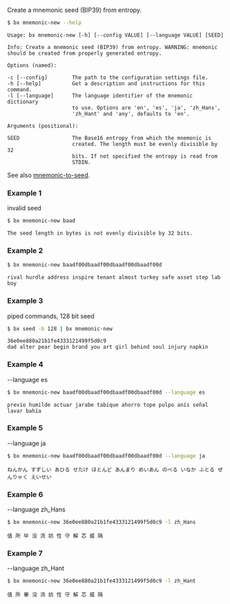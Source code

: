 Create a mnemonic seed (BIP39) from entropy.
```sh
$ bx mnemonic-new --help
```
```
Usage: bx mnemonic-new [-h] [--config VALUE] [--language VALUE] [SEED]   

Info: Create a mnemonic seed (BIP39) from entropy. WARNING: mnemonic     
should be created from properly generated entropy.                       

Options (named):

-c [--config]        The path to the configuration settings file.        
-h [--help]          Get a description and instructions for this command.
-l [--language]      The language identifier of the mnemonic dictionary  
                     to use. Options are 'en', 'es', 'ja', 'zh_Hans',    
                     'zh_Hant' and 'any', defaults to 'en'.              

Arguments (positional):

SEED                 The Base16 entropy from which the mnemonic is       
                     created. The length must be evenly divisible by 32  
                     bits. If not specified the entropy is read from     
                     STDIN.
```
See also [mnemonic-to-seed](bx-mnemonic-to-seed).
### Example 1
invalid seed
```sh
$ bx mnemonic-new baad
```
```
The seed length in bytes is not evenly divisible by 32 bits.
```
### Example 2
```sh
$ bx mnemonic-new baadf00dbaadf00dbaadf00dbaadf00d
```
```
rival hurdle address inspire tenant almost turkey safe asset step lab boy
```
### Example 3
piped commands, 128 bit seed
```sh
$ bx seed -b 128 | bx mnemonic-new
```
```
36e0ee880a21b1fe4333121499f5d0c9
dad alter pear begin brand you art girl behind soul injury napkin
```
### Example 4
--language es
```sh
$ bx mnemonic-new baadf00dbaadf00dbaadf00dbaadf00d --language es
```
```
previo humilde actuar jarabe tabique ahorro tope pulpo anís señal lavar bahía
```
### Example 5
--language ja
```sh
$ bx mnemonic-new baadf00dbaadf00dbaadf00dbaadf00d --language ja
```
```
ねんかん すずしい あひる せたけ ほとんど あんまり めいあん のべる いなか ふとる ぜんりゃく えいせい
```
### Example 6
--language zh_Hans
```sh
$ bx mnemonic-new 36e0ee880a21b1fe4333121499f5d0c9 -l zh_Hans
```
```
值 所 毕 没 流 妨 性 守 解 芯 威 隔
```
### Example 7
--language zh_Hant
```sh
$ bx mnemonic-new 36e0ee880a21b1fe4333121499f5d0c9 -l zh_Hant
```
```
值 所 畢 沒 流 妨 性 守 解 芯 威 隔
```